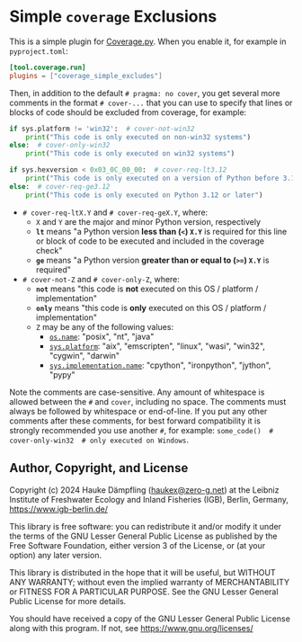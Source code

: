 Simple ``coverage`` Exclusions
==============================

This is a simple plugin for [Coverage.py](https://pypi.org/project/coverage/).
When you enable it, for example in `pyproject.toml`:

```toml
[tool.coverage.run]
plugins = ["coverage_simple_excludes"]
```

Then, in addition to the default `# pragma: no cover`, you get several more comments in the format
`# cover-...` that you can use to specify that lines or blocks of code should be excluded from
coverage, for example:

```python
if sys.platform != 'win32':  # cover-not-win32
    print("This code is only executed on non-win32 systems")
else:  # cover-only-win32
    print("This code is only executed on win32 systems")

if sys.hexversion < 0x03_0C_00_00:  # cover-req-lt3.12
    print("This code is only executed on a version of Python before 3.12")
else:  # cover-req-ge3.12
    print("This code is only executed on Python 3.12 or later")
```

- `# cover-req-ltX.Y` and `# cover-req-geX.Y`, where:
  - `X` and `Y` are the major and minor Python version, respectively
  - **`lt`** means "a Python version **less than (`<`) `X.Y`** is required for this line or block
    of code to be executed and included in the coverage check"
  - **`ge`** means "a Python version **greater than or equal to (`>=`) `X.Y`** is required"
- `# cover-not-Z` and `# cover-only-Z`, where:
  - **`not`** means "this code is **not** executed on this OS / platform / implementation"
  - **`only`** means "this code is **only** executed on this OS / platform / implementation"
  - `Z` may be any of the following values:
    - [`os.name`](https://docs.python.org/3/library/os.html#os.name):
      "posix", "nt", "java"
    - [`sys.platform`](https://docs.python.org/3/library/sys.html#sys.platform):
      "aix", "emscripten", "linux", "wasi", "win32", "cygwin", "darwin"
    - [`sys.implementation.name`](https://docs.python.org/3/library/sys.html#sys.implementation):
      "cpython", "ironpython", "jython", "pypy"

Note the comments are case-sensitive. Any amount of whitespace is allowed between
the `#` and `cover`, including no space. The comments must always be followed by
whitespace or end-of-line. If you put any other comments after these comments,
for best forward compatibility it is strongly recommended you use another `#`,
for example: `some_code()  # cover-only-win32  # only executed on Windows`.


Author, Copyright, and License
------------------------------

Copyright (c) 2024 Hauke Dämpfling (haukex@zero-g.net)
at the Leibniz Institute of Freshwater Ecology and Inland Fisheries (IGB),
Berlin, Germany, <https://www.igb-berlin.de/>

This library is free software: you can redistribute it and/or modify it under
the terms of the GNU Lesser General Public License as published by the Free
Software Foundation, either version 3 of the License, or (at your option) any
later version.

This library is distributed in the hope that it will be useful, but WITHOUT
ANY WARRANTY; without even the implied warranty of MERCHANTABILITY or FITNESS
FOR A PARTICULAR PURPOSE. See the GNU Lesser General Public License for more
details.

You should have received a copy of the GNU Lesser General Public License
along with this program. If not, see <https://www.gnu.org/licenses/>
